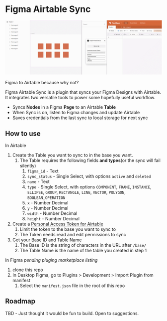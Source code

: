 # Figma Airtable Sync

![figma-airtable-sync](./figma-airtable-sync-1.gif)

Figma to Airtable because why not?

Figma Airtable Sync is a plugin that syncs your Figma Designs with Airtable. It integrates two versatile tools to power some hopefully useful workflow.

- Syncs **Nodes** in a Figma **Page** to an Airtable **Table**
- When Sync is on, listen to Figma changes and update Airtable
- Saves credentials from the last sync to local storage for next sync

## How to use

In Airtable
1. Create the Table you want to sync to in the base you want.
   1. The Table requires the following fields **and types**(or the sync will fail silently)
      1. `figma_id` - Text
      2. `sync_status` - Single Select, with options `active` and `deleted`
      3. `name` - Text
      4. `type` - Single Select, with options `COMPONENT`, `FRAME`, `INSTANCE`, `ELLIPSE`, `GROUP`, `RECTANGLE`, `LINE`, `VECTOR`, `POLYGON`, `BOOLEAN_OPERATION`
      5. `x` - Number Decimal
      6. `y` - Number Decimal
      7. `width` - Number Decimal
      8. `height` - Number Decimal
2. Create a [Personal Access Token for Airtable](https://airtable.com/developers/web/guides/personal-access-tokens)
   1. Limit the token to the base you want to sync to
   2. The Token needs read and edit permissions to sync
3. Get your Base ID and Table Name
   1. The Base ID is the string of characters in the URL after `/base/`
   2. The Table Name is the name of the table you created in step 1

In Figma
*pending pluging marketplace listing*
1. clone this repo
2. In Desktop Figma, go to Plugins > Development > Import Plugin from manifest
   1. Select the `manifest.json` file in the root of this repo

## Roadmap

TBD - Just thought it would be fun to build. Open to suggestions.